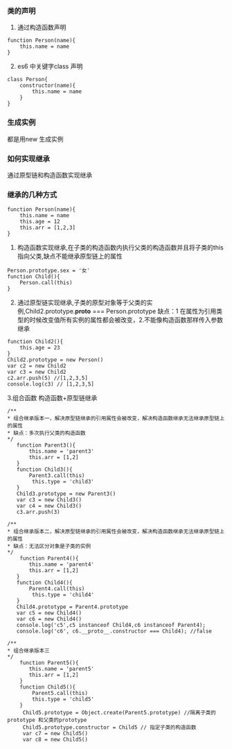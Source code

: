 ### 类的声明
1. 通过构造函数声明
```
function Person(name){
    this.name = name
}
```
2. es6 中关键字class 声明
```
class Person{
    constructor(name){
        this.name = name
    }
}
```
### 生成实例
都是用new 生成实例
### 如何实现继承
通过原型链和构造函数实现继承
### 继承的几种方式
```
function Person(name){
    this.name = name
    this.age = 12
    this.arr = [1,2,3]
}
```
1. 构造函数实现继承,在子类的构造函数内执行父类的构造函数并且将子类的this指向父类,缺点不能继承原型链上的属性
```
Person.prototype.sex = '女'
function Child(){
    Person.call(this)
}
```
2. 通过原型链实现继承,子类的原型对象等于父类的实例,Child2.prototype.__proto__ === Person.prototype
缺点：1 在属性为引用类型的时候改变值所有实例的属性都会被改变，2.不能像构造函数那样传入参数继承
```
function Child2(){
    this.age = 23
}
Child2.prototype = new Person()
var c2 = new Child2
var c3 = new Child2
c2.arr.push(5) //[1,2,3,5]
console.log(c3) // [1,2,3,5]
```
3.组合函数 构造函数+原型链继承
```
/**
* 组合继承版本一，解决原型链继承的引用属性会被改变，解决构造函数继承无法继承原型链上的属性
* 缺点：多次执行父类的构造函数
*/
   function Parent3(){
       this.name = 'parent3'
       this.arr = [1,2]
   }
   function Child3(){
       Parent3.call(this)
        this.type = 'child3'
   }
   Child3.prototype = new Parent3()
   var c3 = new Child3()
   var c4 = new Child3()
   c3.arr.push(3)
```
```
/**
* 组合继承版本二，解决原型链继承的引用属性会被改变，解决构造函数继承无法继承原型链上的属性
* 缺点：无法区分对象是子类的实例
*/
    function Parent4(){
       this.name = 'parent4'
       this.arr = [1,2]
   }
   function Child4(){
       Parent4.call(this)
        this.type = 'child4'
   }
   Child4.prototype = Parent4.prototype
   var c5 = new Child4()
   var c6 = new Child4()
   console.log('c5',c5 instanceof Child4,c6 instanceof Parent4);
   console.log('c6', c6.__proto__.constructor === Child4); //false
```

```
/**
* 组合继承版本三
*/
    function Parent5(){
       this.name = 'parent5'
       this.arr = [1,2]
    }
    function Child5(){
        Parent5.call(this)
        this.type = 'child5'
    }
     Child5.prototype = Object.create(Parent5.prototype) //隔离子类的prototype 和父类的prototype
     Child5.prototype.constructor = Child5 // 指定子类的构造函数
     var c7 = new Child5()
     var c8 = new Child5()
```
